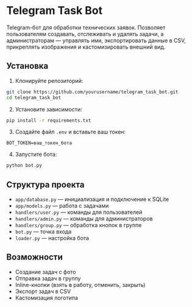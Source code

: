 # Telegram Task Bot

Telegram-бот для обработки технических заявок. Позволяет пользователям создавать, отслеживать и удалять задачи, а администраторам — управлять ими, экспортировать данные в CSV, прикреплять изображения и кастомизировать внешний вид.

## Установка

1. Клонируйте репозиторий:
```bash
git clone https://github.com/yourusername/telegram_task_bot.git
cd telegram_task_bot
```

2. Установите зависимости:
```bash
pip install -r requirements.txt
```

3. Создайте файл `.env` и вставьте ваш токен:
```env
BOT_TOKEN=ваш_токен_бота
```

4. Запустите бота:
```bash
python bot.py
```

## Структура проекта

- `app/database.py` — инициализация и подключение к SQLite
- `app/models.py` — работа с задачами
- `handlers/user.py` — команды для пользователей
- `handlers/admin.py` — команды для администраторов
- `handlers/group.py` — обработка кнопок в группе
- `bot.py` — точка входа
- `loader.py` — настройка бота

## Возможности

- Создание задач с фото
- Отправка задач в группу
- Inline-кнопки (взять в работу, отменить, закрыть)
- Экспорт задач в CSV
- Кастомизация логотипа